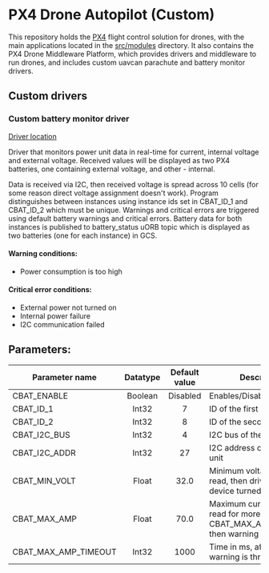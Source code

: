 # PX4 Drone Autopilot (Custom)

This repository holds the [PX4](http://px4.io) flight control solution for drones, with the main applications located in the [src/modules](https://github.com/PX4/PX4-Autopilot/tree/main/src/modules) directory. It also contains the PX4 Drone Middleware Platform, which provides drivers and middleware to run drones, and includes custom uavcan parachute and battery monitor drivers.

## Custom drivers
### Custom battery monitor driver
[Driver location](https://github.com/PX4/PX4-Autopilot/tree/main/src/drivers/custom_battery)

Driver that monitors power unit data in real-time for current, internal voltage and external voltage. Received values will be displayed as two PX4 batteries, one containing external voltage, and other - internal.

Data is received via I2C, then received voltage is spread across 10 cells (for some reason direct voltage assignment doesn't work). Program distinguishes between instances using instance ids set in CBAT_ID_1 and CBAT_ID_2 which must be unique.
Warnings and critical errors are triggered using default battery warnings and critical errors. Battery data for both instances is published to battery_status uORB topic which is displayed as two batteries (one for each instance) in GCS.

#### Warning conditions:
* Power consumption is too high

#### Critical error conditions:
* External power not turned on
* Internal power failure
* I2C communication failed

## Parameters:
| Parameter name | Datatype | Default value | Description |
| ------------ | :------: | :-----------: | ----------- |
| CBAT_ENABLE | Boolean | Disabled  | Enables/Disables driver |
| CBAT_ID_1 | Int32 | 7 | ID of the first battery |
| CBAT_ID_2 | Int32 | 8 | ID of the second battery |
| CBAT_I2C_BUS | Int32 | 4 | I2C bus of the power unit |
| CBAT_I2C_ADDR | Int32 | 27 | I2C address of the power unit |
| CBAT_MIN_VOLT | Float | 32.0 | Minimum voltage. If less is read, then driver considers device turned off |
| CBAT_MAX_AMP | Float | 70.0 | Maximum current. If more is read for more than CBAT_MAX_AMP_TIMEOUT, then warning is thrown. |
| CBAT_MAX_AMP_TIMEOUT | Int32 | 1000 | Time in ms, afer which amp warning is thrown |
